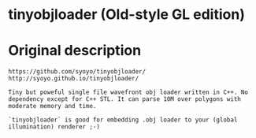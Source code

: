 tinyobjloader (Old-style GL edition)
====================================



Original description
====================
```
https://github.com/syoyo/tinyobjloader/
http://syoyo.github.io/tinyobjloader/

Tiny but poweful single file wavefront obj loader written in C++. No dependency except for C++ STL. It can parse 10M over polygons with moderate memory and time.

`tinyobjloader` is good for embedding .obj loader to your (global illumination) renderer ;-)
```
